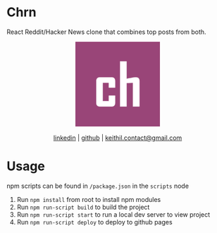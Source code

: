 # Chrn
React Reddit/Hacker News clone that combines top posts from both.
<p align="center">
  <a href="https://github.com/keith0123/chrn">
    <img src="public/android-chrome-192x192.png" alt"chrn_logo">
  </a>
</p>
<p align="center">
  <a href="https://www.linkedin.com/in/keithl-/">linkedin</a> | <a href="https://github.com/keith0123">github</a> | <a href="mailto:keithil.contact@gmail.com">keithil.contact@gmail.com</a>
</p>
  
# Usage

npm scripts can be found in `/package.json` in the `scripts` node

1. Run `npm install` from root to install npm modules
2. Run `npm run-script build` to build the project
3. Run `npm run-script start` to run a local dev server to view project
4. Run `npm run-script deploy` to deploy to github pages